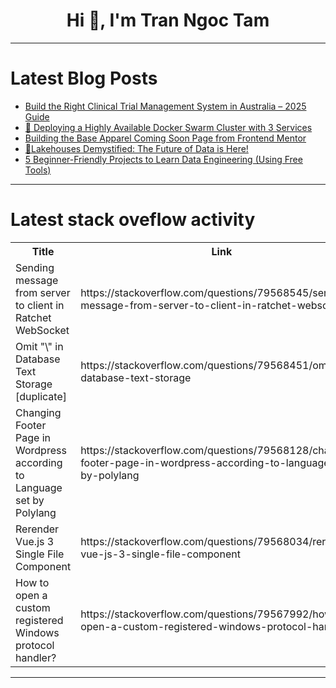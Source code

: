 <h1 align="center">Hi 👋, I'm Tran Ngoc Tam</h1>

---

# Latest Blog Posts 
<!-- BLOG-POST-LIST:START -->
- [Build the Right Clinical Trial Management System in Australia – 2025 Guide](https://dev.to/emma_jenkins_5ebc66ac329d/build-the-right-clinical-trial-management-system-in-australia-2025-guide-1dco)
- [🐳 Deploying a Highly Available Docker Swarm Cluster with 3 Services](https://dev.to/krisha_arya_55/deploying-a-highly-available-docker-swarm-cluster-with-3-services-566h)
- [Building the Base Apparel Coming Soon Page from Frontend Mentor](https://dev.to/emmanuelmalik/building-the-base-apparel-coming-soon-page-from-frontend-mentor-411c)
- [🚀Lakehouses Demystified: The Future of Data is Here!](https://dev.to/tanya_yadav/lakehouses-demystified-the-future-of-data-is-here-1d4c)
- [5 Beginner-Friendly Projects to Learn Data Engineering &lpar;Using Free Tools&rpar;](https://dev.to/amin_renees_c59fa3c2aa1a1/5-beginner-friendly-projects-to-learn-data-engineering-using-free-tools-1m5e)
<!-- BLOG-POST-LIST:END -->

---

# Latest stack oveflow activity
<table>
  <tr><th>Title</th><th>Link</th></tr>
  <!-- STACKOVERFLOW:START --><tr><td>Sending message from server to client in Ratchet WebSocket</td><td>https://stackoverflow.com/questions/79568545/sending-message-from-server-to-client-in-ratchet-websocket</td></tr><tr><td>Omit &quot;\&quot; in Database Text Storage [duplicate]</td><td>https://stackoverflow.com/questions/79568451/omit-in-database-text-storage</td></tr><tr><td>Changing Footer Page in Wordpress according to Language set by Polylang</td><td>https://stackoverflow.com/questions/79568128/changing-footer-page-in-wordpress-according-to-language-set-by-polylang</td></tr><tr><td>Rerender Vue.js 3 Single File Component</td><td>https://stackoverflow.com/questions/79568034/rerender-vue-js-3-single-file-component</td></tr><tr><td>How to open a custom registered Windows protocol handler?</td><td>https://stackoverflow.com/questions/79567992/how-to-open-a-custom-registered-windows-protocol-handler</td></tr><!-- STACKOVERFLOW:END -->
</table>

---


